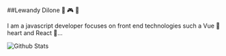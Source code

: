 ##Lewandy Dilone 🏀 🎮 🎵

I am a javascript developer focuses on front end technologies such a Vue 💚 heart and React 💙...

![Github Stats](https://github-readme-stats.vercel.app/api?username=lewandy)




